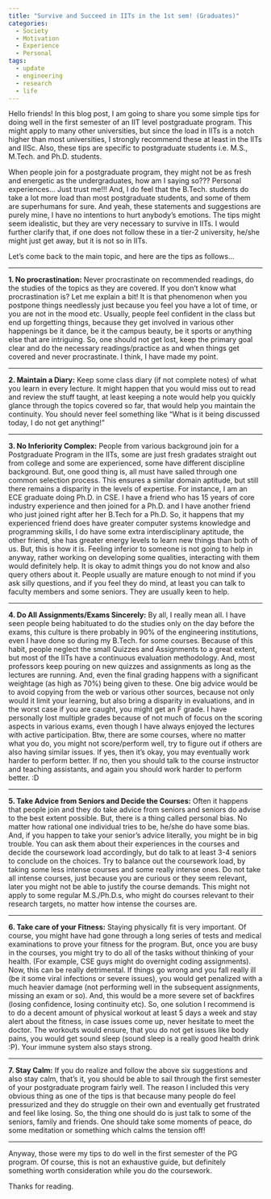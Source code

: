 ```yaml
---
title: "Survive and Succeed in IITs in the 1st sem! (Graduates)"
categories: 
  - Society
  - Motivation
  - Experience
  - Personal
tags:
  - update
  - engineering
  - research
  - life
---
```


Hello friends! In this blog post, I am going to share you some simple tips for doing well in the first semester of an IIT level postgraduate program. This might apply to many other universities, but since the load in IITs is a notch higher than most universities, I strongly recommend these at least in the IITs and IISc. Also, these tips are specific to postgraduate students i.e. M.S., M.Tech. and Ph.D. students.

When people join for a postgraduate program, they might not be as fresh and energetic as the undergraduates, how am I saying so??? Personal experiences...  Just trust me!!! And, I do feel that the B.Tech. students do take a lot more load than most postgraduate students, and some of them are superhumans for sure. And yeah, these statements and suggestions are purely mine, I have no intentions to hurt anybody’s emotions. The tips might seem idealistic, but they are very necessary to survive in IITs.  I would further clarify that, if one does not follow these in a tier-2 university, he/she might just get away, but it is not so in IITs.

Let’s come back to the main topic, and here are the tips as follows...

----------

**1. No procrastination:** Never procrastinate on recommended readings, do the studies of the topics as they are covered. If you don’t know what procrastination is? Let me explain a bit! It is that phenomenon when you postpone things needlessly just because you feel you have a lot of time, or you are not in the mood etc. Usually, people feel confident in the class but end up forgetting things, because they get involved in various other happenings be it dance, be it the campus beauty, be it sports or anything else that are intriguing. So, one should not get lost, keep the primary goal clear and do the necessary readings/practice as and when things get covered and never procrastinate. I think, I have made my point.

----------

**2. Maintain a Diary:** Keep some class diary (if not complete notes) of what you learn in every lecture. It might happen that you would miss out to read and review the stuff taught, at least keeping a note would help you quickly glance through the topics covered so far, that would help you maintain the continuity. You should never feel something like “What is it being discussed today, I do not get anything!”

----------

**3. No Inferiority Complex:** People from various background join for a Postgraduate Program in the IITs, some are just fresh gradates straight out from college and some are experienced, some have different discipline background. But, one good thing is, all must have sailed through one common selection process. This ensures a similar domain aptitude, but still there remains a disparity in the levels of expertise. For instance, I am an ECE graduate doing Ph.D. in CSE. I have a friend who has 15 years of core industry experience and then joined for a Ph.D. and I have another friend who just joined right after her B.Tech for a Ph.D. So, it happens that my experienced friend does have greater computer systems knowledge and programming skills, I do have some extra interdisciplinary aptitude, the other friend, she has greater energy levels to learn new things than both of us. But, this is how it is. Feeling inferior to someone is not going to help in anyway, rather working on developing some qualities, interacting with them would definitely help. It is okay to admit things you do not know and also query others about it. People usually are mature enough to not mind if you ask silly questions, and if you feel they do mind, at least you can talk to faculty members and some seniors. They are usually keen to help.

----------

**4. Do All Assignments/Exams Sincerely:** By all, I really mean all. I have seen people being habituated to do the studies only on the day before the exams, this culture is there probably in 90% of the engineering institutions, even I have done so during my B.Tech. for some courses. Because of this habit, people neglect the small Quizzes and Assignments to a great extent, but most of the IITs have a continuous evaluation methodology. And, most professors keep pouring on new quizzes and assignments as long as the lectures are running. And, even the final grading happens with a significant weightage (as high as 70%) being given to these. One big advice would be to avoid copying from the web or various other sources, because not only would it limit your learning, but also bring a disparity in evaluations, and in the worst case if you are caught, you might get an F grade. I have personally lost multiple grades because of not much of focus on the scoring aspects in various exams, even though I have always enjoyed the lectures with active participation. Btw, there are some courses, where no matter what you do, you might not score/perform well, try to figure out if others are also having similar issues. If yes, then it’s okay, you may eventually work harder to perform better. If no, then you should talk to the course instructor and teaching assistants, and again you should work harder to perform better. :D

----------

**5. Take Advice from Seniors and Decide the Courses:** Often it happens that people join and they do take advice from seniors and seniors do advise to the best extent possible. But, there is a thing called personal bias. No matter how rational one individual tries to be, he/she do have some bias. And, if you happen to take your senior’s advice literally, you might be in big trouble. You can ask them about their experiences in the courses and decide the coursework load accordingly, but do talk to at least 3-4 seniors to conclude on the choices. Try to balance out the coursework load, by taking some less intense courses and some really intense ones. Do not take all intense courses, just because you are curious or they seem relevant, later you might not be able to justify the course demands. This might not apply to some regular M.S./Ph.D.s, who might do courses relevant to their research targets, no matter how intense the courses are.

----------

**6. Take care of your Fitness:** Staying physically fit is very important. Of course, you might have had gone through a long series of tests and medical examinations to prove your fitness for the program. But, once you are busy in the courses, you might try to do all of the tasks without thinking of your health. (For example, CSE guys might do overnight coding assignments). Now, this can be really detrimental. If things go wrong and you fall really ill (be it some viral infections or severe issues), you would get penalized with a much heavier damage (not performing well in the subsequent assignments, missing an exam or so). And, this would be a more severe set of backfires (losing confidence, losing continuity etc). So, one solution I recommend is to do a decent amount of physical workout at least 5 days a week and stay alert about the fitness, in case issues come up, never hesitate to meet the doctor. The workouts would ensure, that you do not get issues like body pains, you would get sound sleep (sound sleep is a really good health drink :P). Your immune system also stays strong. 

----------

**7. Stay Calm:** If you do realize and follow the above six suggestions and also stay calm, that’s it, you should be able to sail through the first semester of your postgraduate program fairly well. The reason I included this very obvious thing as one of the tips is that because many people do feel pressurized and they do struggle on their own and eventually get frustrated and feel like losing. So, the thing one should do is just talk to some of the seniors, family and friends. One should take some moments of peace, do some meditation or something which calms the tension off!

----------


Anyway, those were my tips to do well in the first semester of the PG program. Of course, this is not an exhaustive guide, but definitely something worth consideration while you do the coursework.

Thanks for reading.
